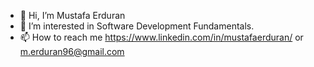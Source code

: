 - 👋 Hi, I’m Mustafa Erduran
- 👀 I’m interested in Software Development Fundamentals.
- 📫 How to reach me https://www.linkedin.com/in/mustafaerduran/ or m.erduran96@gmail.com

<!---
mustafa-erduran/mustafa-erduran is a ✨ special ✨ repository because its `README.md` (this file) appears on your GitHub profile.
You can click the Preview link to take a look at your changes.
--->
